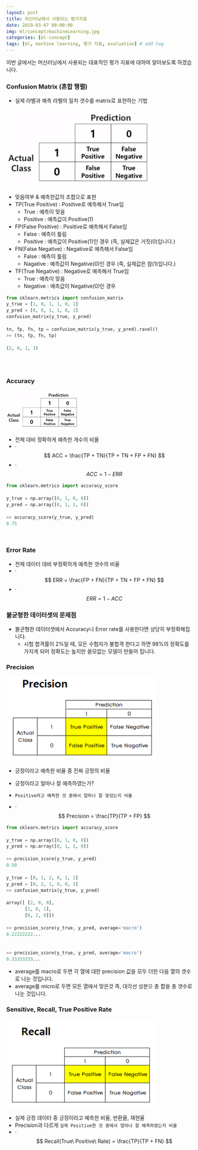 ```yaml
---
layout: post
title: 머신러닝에서 사용되는 평가지표
date: 2019-03-07 00:00:00
img: ml/concept/machineLearning.jpg
categories: [ml-concept] 
tags: [ml, machine learning, 평가 지표, evaluation] # add tag
---
```


이번 글에서는 머신러닝에서 사용되는 대표적인 평가 지표에 대하여 알아보도록 하겠습니다.

### Confusion Matrix (혼합 행렬)

+ 실제 라벨과 예측 라벨의 일치 갯수를 matrix로 표현하는 기법

<img src="../assets/img/ml/concept/ml-evaluation/1.PNG" alt="Drawing" style="width: 400px;"/>

+ 맞음여부 & 예측한값의 조합으로 표현
+ TP(True Positive) : Positive로 예측해서 True임
    + True : 예측이 맞음
    + Positive : 예측값이 Positive(1)
+ FP(False Positive) : Positive로 예측해서 False임
    + False : 예측이 틀림
    + Positive : 예측값이 Positive(1)인 경우 (즉, 실제값은 거짓(0)입니다.)
+ FN(False Negative) : Negative로 예측해서 False임
    + False : 예측이 틀림
    + Nagative : 예측값이 Negative(0)인 경우 (즉, 실제값은 참(1)입니다.)
+ TF(True Negative) : Negative로 예측해서 True임
    + True : 예측이 맞음
    + Negative : 예측값이 Negative(0)인 경우
    
```python
from sklearn.metrics import confusion_matrix
y_true = [1, 0, 1, 1, 0, 1]
y_pred = [0, 0, 1, 1, 0, 1]
confusion_matrix(y_true, y_pred)

tn, fp, fn, tp = confusion_matrix(y_true, y_pred).ravel()
>> (tn, fp, fn, tp)

(2, 0, 1, 3)

``` 

<br><br>

### Accuracy

<img src="../assets/img/ml/concept/ml-evaluation/1.PNG" alt="Drawing" style="width: 200px;"/>

+ 전체 대비 정확하게 예측한 개수의 비율
+ ·$$ ACC = \frac{TP + TN}{TP + TN + FP + FN} $$
+ ·$$ ACC = 1 - ERR $$

```python
from sklearn.metrics import accuracy_score

y_true = np.array([0, 1, 0, 0])
y_pred = np.array([0, 1, 1, 0])

>> accuracy_score(y_true, y_pred)
0.75

```

<br>

### Error Rate

+ 전체 데이터 데비 부정확하게 예측한 갯수의 비율
+ ·$$ ERR = \frac{FP + FN}{TP + TN + FP + FN} $$
+ ·$$ ERR = 1 - ACC $$


### 불균형한 데이터셋의 문제점

+ 불균형한 데이터셋에서 Accuracy나 Error rate를 사용한다면 상당히 부정확해집니다.
    + 시험 합격률이 2%일 때, 모든 수험자가 불합격 한다고 하면 98%의 정확도를 가지게 되어 정확도는 높지만 쓸모없는 모델이 만들어 집니다.
    
### Precision

<img src="../assets/img/ml/concept/ml-evaluation/precision.PNG" alt="Drawing" style="width: 400px;"/>

+ 긍정이라고 예측한 비율 중 진짜 긍정의 비율
+ 긍정이라고 얼마나 잘 예측하였는가?
+ `Positive라고 예측한 것 중에서 얼마나 잘 맞았는지 비율`

+ ·$$ Precision = \frac{TP}{TP + FP} $$

 ```python
from sklearn.metrics import accuracy_score

y_true = np.array([0, 1, 0, 0])
y_pred = np.array([0, 1, 1, 0])

>> precision_score(y_true, y_pred)
0.50

y_true = [0, 1, 2, 0, 1, 2]
y_pred = [0, 2, 1, 0, 0, 1]
>> confusion_matrix(y_true, y_pred)

array([ [2, 0, 0],
        [1, 0, 1],
        [0, 2, 0]])
        
>> precision_score(y_true, y_pred, average='macro')
0.22222222...


>> precision_score(y_true, y_pred, average='macro')
0.33333333...

```

+ average를 macro로 두면 각 열에 대한 precision 값을 모두 더한 다음 열의 갯수로 나눈 것입니다.
+ average를 micro로 두면 모든 열에서 맞은것 즉, 대각선 성분으 총 합을 총 갯수로 나눈 것입니다.

### Sensitive, Recall, True Positive Rate

<img src="../assets/img/ml/concept/ml-evaluation/recall.PNG" alt="Drawing" style="width: 400px;"/>

+ 실제 긍정 데이터 중 긍정이라고 예측한 비율, 반환율, 재현율
+ Precision과 다르게 `실제 Positive한 것 중에서 얼마나 잘 예측하였는지 비율`
+ ·$$ Recall(True\ Positive\ Rate) = \frac{TP}{TP + FN} $$

